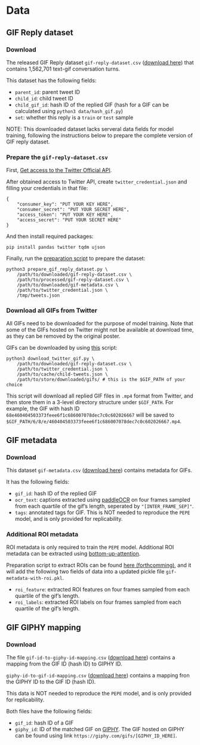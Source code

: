 # Data

## GIF Reply dataset
### Download
The released GIF Reply dataset `gif-reply-dataset.csv` ([download here](TODO)) that contains 1,562,701 text-gif conversation turns.

This dataset has the following fields:
- `parent_id`: parent tweet ID
- `child_id`: child tweet ID
- `child_gif_id`: hash ID of the replied GIF (hash for a GIF can be calculated using `python3 data/hash_gif.py`)
- `set`: whether this reply is a `train` or `test` sample

NOTE: This downloaded dataset lacks serveral data fields for model training, following the instructions below to prepare the complete version of GIF reply dataset.

### Prepare the `gif-reply-dataset.csv`
First, [Get access to the Twitter Official API](https://developer.twitter.com/en/docs/twitter-api/getting-started/getting-access-to-the-twitter-api).

After obtained access to Twitter API, create `twitter_credential.json` and filling your credentials in that file:
```
{
	"consumer_key": "PUT YOUR KEY HERE",
	"consumer_secret": "PUT YOUR SECRET HERE",
	"access_token": "PUT YOUR KEY HERE",
	"access_secret": "PUT YOUR SECRET HERE"
}
```

And then install required packages:
```
pip install pandas twitter tqdm ujson
```

Finally, run the [preparation script](prepare_gif_reply_dataset.py) to prepare the dataset:
```
python3 prepare_gif_reply_dataset.py \
    /path/to/downloaded/gif-reply-dataset.csv \
    /path/to/processed/gif-reply-dataset.csv \
    /path/to/downloaded/gif-metadata.csv \
    /path/to/twitter_credential.json \
    /tmp/tweets.json
```

### Download all GIFs from Twitter
All GIFs need to be downloaded for the purpose of model training. Note that some of the GIFs hosted on Twitter might not be available at download time, as they can be removed by the original poster.

GIFs can be downloaded by using [this](download_twitter_gif.py) script:
```
python3 download_twitter_gif.py \
    /path/to/downloaded/gif-reply-dataset.csv \
    /path/to/twitter_credential.json \
    /path/to/cache/child-tweets.json \
    /path/to/store/downloaded/gifs/ # this is the $GIF_PATH of your choice
```

This script will download all replied GIF files in `.mp4` format from Twitter, and then store them in a 3-level directory structure under `$GIF_PATH`.
For example, the GIF with hash ID `68e460404503373feee6f1c686007078dec7c0c602026667` will be saved to `$GIF_PATH/6/8/e/460404503373feee6f1c686007078dec7c0c602026667.mp4`.

## GIF metadata
### Download
This dataset `gif-metadata.csv` ([download here](TODO)) contains metadata for GIFs.

It has the following fields:
- `gif_id`: hash ID of the replied GIF
- `ocr_text`: captions extracted using [paddleOCR](https://github.com/PaddlePaddle/PaddleOCR) on four frames sampled from each quartile of the gif’s length, seperated by `"[INTER_FRAME_SEP]"`.
- `tags`: annotated tags for GIF. This is NOT needed to reproduce the `PEPE` model, and is only provided for replicability.

### Additional ROI metadata
ROI metadata is only required to train the `PEPE` model.
Additional ROI metadata can be extracted using [bottom-up-attention](https://github.com/airsplay/py-bottom-up-attention).

Preparation script to extract ROIs can be found [here (forthcomming)](TODO), and it will add the following two fields of data into a updated pickle file `gif-metadata-with-roi.pkl`.
- `roi_feature`: extracted ROI features on four frames sampled from each quartile of the gif’s length.
- `roi_labels`: extracted ROI labels on four frames sampled from each quartile of the gif’s length.


## GIF GIPHY mapping
### Download
The file `gif-id-to-giphy-id-mapping.csv` ([download here](TODO)) contains a mapping from the GIF ID (hash ID) to GIPHY ID.

`giphy-id-to-gif-id-mapping.csv` ([download here](TODO)) contains a mapping fron the GIPHY ID to the GIF ID (hash ID).

This data is NOT needed to reproduce the `PEPE` model, and is only provided for replicability.

Both files have the following fields:
- `gif_id`: hash ID of a GIF
- `giphy_id`: ID of the matched GIF on [GIPHY](https://giphy.com/). The GIF hosted on GIPHY can be found using link `https://giphy.com/gifs/[GIPHY_ID_HERE]`.
